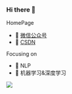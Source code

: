 ### Hi there 👋

HomePage
- :orange_book: [微信公众号](https://github.com/qingyujean/qingyujean/blob/main/qrcode_for_gh_eef99d02b4c5_344.jpg)
- :hammer: [CSDN](https://blog.csdn.net/u010366748)

Focusing on
- :ram: NLP
- :meat_on_bone: 机器学习&深度学习

<img align="left" src="https://github-readme-stats.vercel.app/api?username=qingyujean&show_icons=true&icon_color=CE1D2D&text_color=718096&bg_color=ffffff&hide_title=false" />





<!--
**qingyujean/qingyujean** is a ✨ _special_ ✨ repository because its `README.md` (this file) appears on your GitHub profile.

Here are some ideas to get you started:

- 🔭 I’m currently working on ...
- 🌱 I’m currently learning ...
- 👯 I’m looking to collaborate on ...
- 🤔 I’m looking for help with ...
- 💬 Ask me about ...
- 📫 How to reach me: ...
- 😄 Pronouns: ...
- ⚡ Fun fact: ...
-->
